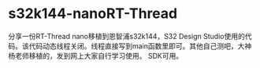 # s32k144-nanoRT-Thread
分享一份RT-Thread nano移植到恩智浦s32k144，S32 Design Studio使用的代码。该代码动态线程关闭。线程直接写到main函数里即可。其他自己测吧，大神杨老师移植的，发到网上大家自行学习使用。 SDK可用。
